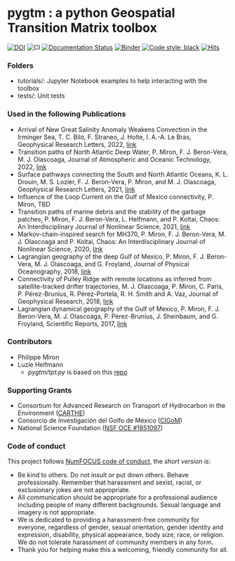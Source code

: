 # pygtm : a python Geospatial Transition Matrix toolbox

[![DOI](https://zenodo.org/badge/DOI/10.5281/zenodo.5781356.svg)](https://doi.org/10.5281/zenodo.5781356)
![CI](https://github.com/philippemiron/pygtm/workflows/CI/badge.svg)
[![Documentation Status](https://readthedocs.org/projects/geophysical-transition-matrix/badge/?version=latest)](https://geophysical-transition-matrix.readthedocs.io/en/latest/?badge=latest)
[![Binder](https://mybinder.org/badge_logo.svg)](https://mybinder.org/v2/gh/philippemiron/pygtm/main?filepath=tutorials%2F)
[![Code style: black](https://img.shields.io/badge/code%20style-black-000000.svg)](https://github.com/psf/black)
[![Hits](https://hits.seeyoufarm.com/api/count/incr/badge.svg?url=https%3A%2F%2Fgithub.com%2Fphilippemiron%2Fpygtm&count_bg=%2379C83D&title_bg=%23555555&icon=staticman.svg&icon_color=%23E7E7E7&title=hits&edge_flat=false)](https://hits.seeyoufarm.com)

### Folders
- tutorials/: Jupyter Notebook examples to help interacting with the toolbox
- tests/: Unit tests

### Used in the following Publications
- Arrival of New Great Salinity Anomaly Weakens Convection in the Irminger Sea,
T. C. Biló, F. Straneo, J. Holte, I. A.-A. Le Bras, Geophysical Research Letters, 2022, [link](https://doi.org/10.1029/2022GL098857)
- Transition paths of North Atlantic Deep Water, P. Miron, F. J. Beron-Vera, M. J. Olascoaga, Journal of Atmospheric and Oceanic Technology, 2022, [link](https://doi.org/10.1175/JTECH-D-22-0022.1)
- Surface pathways connecting the South and North Atlantic Oceans, K. L. Drouin, M. S. Lozier, F. J. Beron-Vera, P. Miron, and M. J. Olascoaga, Geophysical Research Letters, 2021, [link](https://doi.org/10.1029/2021GL096646)
- Influence of the Loop Current on the Gulf of Mexico connectivity, P. Miron, TBD
- Transition paths of marine debris and the stability of the garbage patches, P. Miron, F. J. Beron-Vera, L. Helfmann, and P. Koltai, Chaos: An Interdisciplinary Journal of Nonlinear Science, 2021, [link](https://aip.scitation.org/doi/10.1063/5.0030535)
- Markov-chain-inspired search for MH370, P. Miron, F. J. Beron-Vera, M. J. Olascoaga and P. Koltai, Chaos: An Interdisciplinary Journal of Nonlinear Science, 2020, [link](https://aip.scitation.org/doi/10.1063/1.5092132)
- Lagrangian geography of the deep Gulf of Mexico, P. Miron, F. J. Beron-Vera, M. J. Olascoaga, and G. Froyland, Journal of Physical Oceanography, 2018, [link](https://journals.ametsoc.org/doi/10.1175/JPO-D-18-0073.1)
- Connectivity of Pulley Ridge with remote locations as inferred from satellite-tracked drifter trajectories, M. J. Olascoaga, P. Miron, C. Paris, P. Pérez-Brunius, R. Pérez-Portela, R. H. Smith and A. Vaz, Journal of Geophysical Research, 2018, [link](https://agupubs.onlinelibrary.wiley.com/doi/abs/10.1029/2018JC014057)
- Lagrangian dynamical geography of the Gulf of Mexico, P. Miron, F. J. Beron-Vera, M. J. Olascoaga, P. Pérez-Brunius, J. Sheinbaum, and G. Froyland, Scientific Reports, 2017, [link](https://www.nature.com/articles/s41598-017-07177-w)

### Contributors
- Philippe Miron
- Luzie Helfmann
  - *pygtm/tpt.py* is based on this [repo](https://github.com/LuzieH/pytpt)

### Supporting Grants
- Consortium for Advanced Research on Transport of Hydrocarbon in the Environment ([CARTHE](http://carthe.org/))
- Consorcio de Investigación del Golfo de México ([CIGoM](https://cigom.org/en/))
- National Science Foundation ([NSF OCE #1851097](https://www.nsf.gov/awardsearch/showAward?AWD_ID=1851097))

### Code of conduct
This project follows [NumFOCUS code of conduct](https://numfocus.org/code-of-conduct), the *short version* is:
- Be kind to others. Do not insult or put down others. Behave professionally. Remember that harassment and sexist, racist, or exclusionary jokes are not appropriate.
- All communication should be appropriate for a professional audience including people of many different backgrounds. Sexual language and imagery is not appropriate.
- We is dedicated to providing a harassment-free community for everyone, regardless of gender, sexual orientation, gender identity and expression, disability, physical appearance, body size, race, or religion. We do not tolerate harassment of community members in any form.
- Thank you for helping make this a welcoming, friendly community for all.

